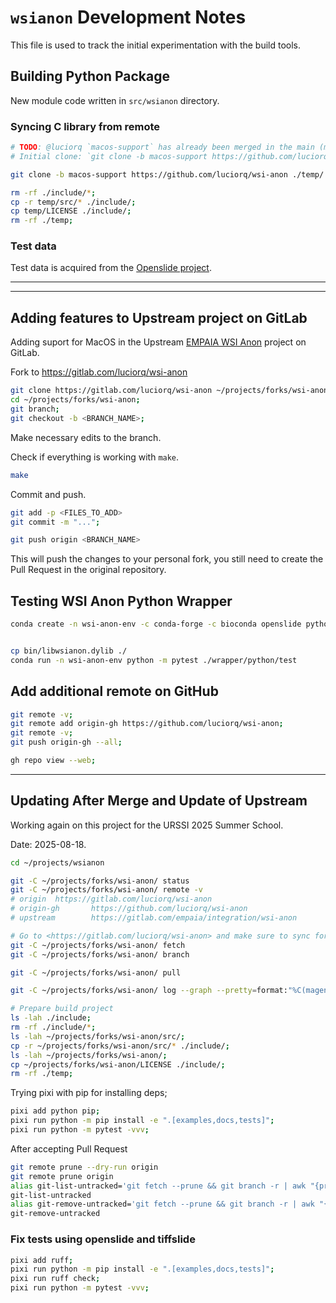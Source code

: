 # `wsianon` Development Notes

This file is used to track the initial experimentation with the build tools.

## Building Python Package

New module code written in `src/wsianon` directory.

### Syncing C library from remote

```bash
# TODO: @luciorq `macos-support` has already been merged in the main (master) branch.
# Initial clone: `git clone -b macos-support https://github.com/luciorq/wsi-anon ./temp/`;

git clone -b macos-support https://github.com/luciorq/wsi-anon ./temp/

rm -rf ./include/*;
cp -r temp/src/* ./include/;
cp temp/LICENSE ./include/;
rm -rf ./temp;
```

### Test data

Test data is acquired from the [Openslide project](https://openslide.cs.cmu.edu/download/openslide-testdata/).

---

<!--
## First try using Hatch

> NOTE: Not working properly, since you still needs to compile the C library
using `setuptools`. Development will move to setuptools entirely.

Using [Hatch](https://hatch.pypa.io/latest/) for Package Management.

### Create hatch env

```bash
conda create -n hatch-env -y hatch;
alias hatch='conda run -n hatch-env hatch';
hatch new --init;
```
### Create Python development env with conda

Test environment: `pytest`, `openslide`, and `tiffslide` are using for testing,
they are not required for building or using the package.

```bash
# Test environment
conda create -n wsianon-env -y python pytest tiffslide openslide openslide-python;
# TODO: @luciorq Not working as expected
conda activate wsianon-env;
```

### Copy source code from Upstream

Using personal fork with modification.

```bash
git clone -b macos-support https://github.com/luciorq/wsi-anon ./temp/;
\mkdir -p ./src/wsianon;
\cp -r ./temp/wrapper/python/* ./src/wsianon/;
\mkdir -p ./include/;
# \mkdir -p ./lib/;
cp -r temp/src/* ./include/;
```

```bash
# Setting package version
touch ./src/wsianon/__about__.py
version_string="$(\cat temp/CHANGELOG.md | \grep '^##' | \head -1 | \sed 's|.* ||g')";
\builtin echo -ne "__version__ = \"${version_string}\"\n" > ./src/wsianon/__about__.py
# Check if hatch is able to parse version
hatch version; # "${version_string}";
```

#### Compile C library

```bash
# TODO: @luciorq temporary testing
# (cd temp/ && make shared-lib) && cp temp/bin/libwsianon* ./;
```

```bash
\cp -r
```

#### Check if module works

```bash
conda run -n wsianon-env python -m pip install -e .;

conda run -n wsianon-env python -c 'from wsianon import wsianon';
```

#### Testing with real files

```bash
conda run -n wsianon-env python -c 'from wsianon import wsianon; wsianon.anonymize_wsi("../wsi-tools/data/input/CMU-1-Small-Region.svs", new_label_name = "wsianon_test")';

conda run -n wsianon-env python -c 'from wsianon import wsianon; wsianon.get_wsi_data("../wsi-tools/data/input/CMU-1-Small-Region.svs")';
```

Testing with python

```python
import openslide
import tiffslide

from wsianon import wsianon

wsi_path = [
  "../wsi-tools/data/input/CMU-1-Small-Region.svs",
  "../wsi-tools/data/input/wsianon_test.svs"
]

wsianon.anonymize_wsi(wsi_path[0], new_label_name = "wsianon_test")

slide = tiffslide.TiffSlide(wsi_path[0])
associated_images = slide.associated_images

slide = tiffslide.TiffSlide(wsi_path[1])
associated_images = slide.associated_images

```

#### Clean project

```bash
\rm -rf ./temp;
\rm -rf  ../wsi-tools/data/input/wsianon_test*;
```

---

## Using setuptools python package

```bash
# TODO: @luciorq Deprecation note on this method
# + See <https://blog.ganssle.io/articles/2021/10/setup-py-deprecated.html> for details.
conda run -n wsianon-env python setup.py build;
conda run -n wsianon-env python setup.py install;
```

-->

---

## Adding features to Upstream project on GitLab

Adding suport for MacOS in the Upstream [EMPAIA WSI Anon](https://gitlab.com/empaia/integration/wsi-anon) project on GitLab.

Fork to <https://gitlab.com/luciorq/wsi-anon>

```bash
git clone https://gitlab.com/luciorq/wsi-anon ~/projects/forks/wsi-anon;
cd ~/projects/forks/wsi-anon;
git branch;
git checkout -b <BRANCH_NAME>;
```

Make necessary edits to the branch.

Check if everything is working with `make`.

```bash
make
```

Commit and push.

```bash
git add -p <FILES_TO_ADD>
git commit -m "...";

git push origin <BRANCH_NAME>
```

This will push the changes to your personal fork,
you still need to create the Pull Request in the original repository.

## Testing WSI Anon Python Wrapper

```bash
conda create -n wsi-anon-env -c conda-forge -c bioconda openslide python pytest tiffslide openslide-python


cp bin/libwsianon.dylib ./
conda run -n wsi-anon-env python -m pytest ./wrapper/python/test
```

## Add additional remote on GitHub

```bash
git remote -v;
git remote add origin-gh https://github.com/luciorq/wsi-anon;
git remote -v;
git push origin-gh --all;

gh repo view --web;
```

---

## Updating After Merge and Update of Upstream

Working again on this project for the URSSI 2025 Summer School.

Date: 2025-08-18.

```bash
cd ~/projects/wsianon

git -C ~/projects/forks/wsi-anon/ status
git -C ~/projects/forks/wsi-anon/ remote -v
# origin  https://gitlab.com/luciorq/wsi-anon
# origin-gh       https://github.com/luciorq/wsi-anon
# upstream        https://gitlab.com/empaia/integration/wsi-anon

# Go to <https://gitlab.com/luciorq/wsi-anon> and make sure to sync fork
git -C ~/projects/forks/wsi-anon/ fetch
git -C ~/projects/forks/wsi-anon/ branch

git -C ~/projects/forks/wsi-anon/ pull

git -C ~/projects/forks/wsi-anon/ log --graph --pretty=format:"%C(magenta)%h%Creset -%C(red)%d%Creset %s %C(dim green)(%cr) %C(cyan)<%an>%Creset" --abbrev-commit;

# Prepare build project
ls -lah ./include;
rm -rf ./include/*;
ls -lah ~/projects/forks/wsi-anon/src/;
cp -r ~/projects/forks/wsi-anon/src/* ./include/;
ls -lah ~/projects/forks/wsi-anon/;
cp ~/projects/forks/wsi-anon/LICENSE ./include/;
rm -rf ./temp;
```

Trying pixi with pip for installing deps;

```bash
pixi add python pip;
pixi run python -m pip install -e ".[examples,docs,tests]";
pixi run python -m pytest -vvv;
```

After accepting Pull Request

```bash
git remote prune --dry-run origin
git remote prune origin
alias git-list-untracked='git fetch --prune && git branch -r | awk "{print \$1}" | grep -E -v -f /dev/fd/0 <(git branch -vv | grep origin) | awk "{print \$1}"'
git-list-untracked
alias git-remove-untracked='git fetch --prune && git branch -r | awk "{print \$1}" | grep -E -v -f /dev/fd/0 <(git branch -vv | grep origin) | awk "{print \$1}" | xargs git branch -d'
git-remove-untracked
```

### Fix tests using openslide and tiffslide

```bash
pixi add ruff;
pixi run python -m pip install -e ".[examples,docs,tests]";
pixi run ruff check;
pixi run python -m pytest -vvv;
```
